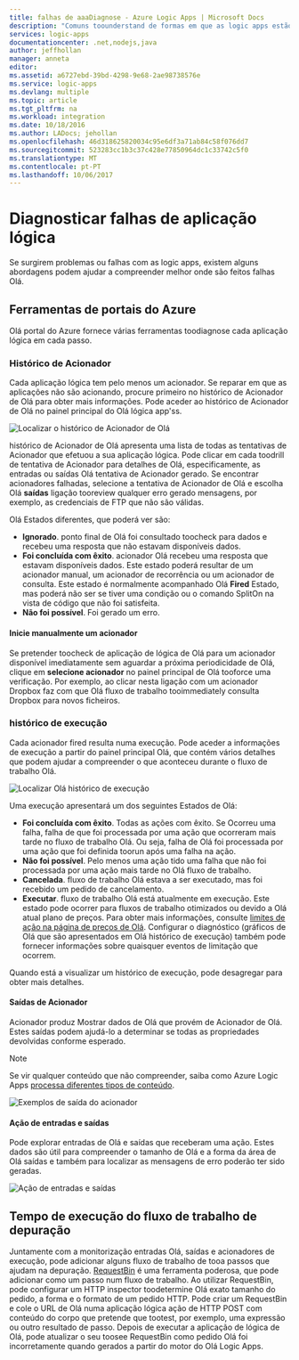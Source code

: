 ```yaml
---
title: falhas de aaaDiagnose - Azure Logic Apps | Microsoft Docs
description: "Comuns toounderstand de formas em que as logic apps estão a falhar"
services: logic-apps
documentationcenter: .net,nodejs,java
author: jeffhollan
manager: anneta
editor: 
ms.assetid: a6727ebd-39bd-4298-9e68-2ae98738576e
ms.service: logic-apps
ms.devlang: multiple
ms.topic: article
ms.tgt_pltfrm: na
ms.workload: integration
ms.date: 10/18/2016
ms.author: LADocs; jehollan
ms.openlocfilehash: 46d318625820034c95e6df3a71ab84c58f076dd7
ms.sourcegitcommit: 523283cc1b3c37c428e77850964dc1c33742c5f0
ms.translationtype: MT
ms.contentlocale: pt-PT
ms.lasthandoff: 10/06/2017
---
```

# <a name="diagnose-logic-app-failures"></a>Diagnosticar falhas de aplicação lógica
Se surgirem problemas ou falhas com as logic apps, existem alguns abordagens podem ajudar a compreender melhor onde são feitos falhas Olá.  

## <a name="azure-portal-tools"></a>Ferramentas de portais do Azure
Olá portal do Azure fornece várias ferramentas toodiagnose cada aplicação lógica em cada passo.

### <a name="trigger-history"></a>Histórico de Acionador

Cada aplicação lógica tem pelo menos um acionador. Se reparar em que as aplicações não são acionando, procure primeiro no histórico de Acionador de Olá para obter mais informações. Pode aceder ao histórico de Acionador de Olá no painel principal do Olá lógica app'ss.

![Localizar o histórico de Acionador de Olá][1]

histórico de Acionador de Olá apresenta uma lista de todas as tentativas de Acionador que efetuou a sua aplicação lógica. Pode clicar em cada toodrill de tentativa de Acionador para detalhes de Olá, especificamente, as entradas ou saídas Olá tentativa de Acionador gerado. Se encontrar acionadores falhadas, selecione a tentativa de Acionador de Olá e escolha Olá **saídas** ligação tooreview qualquer erro gerado mensagens, por exemplo, as credenciais de FTP que não são válidas.

Olá Estados diferentes, que poderá ver são:

* **Ignorado**. ponto final de Olá foi consultado toocheck para dados e recebeu uma resposta que não estavam disponíveis dados.
* **Foi concluída com êxito**. acionador Olá recebeu uma resposta que estavam disponíveis dados. Este estado poderá resultar de um acionador manual, um acionador de recorrência ou um acionador de consulta. Este estado é normalmente acompanhado Olá **Fired** Estado, mas poderá não ser se tiver uma condição ou o comando SplitOn na vista de código que não foi satisfeita.
* **Não foi possível**. Foi gerado um erro.

#### <a name="start-a-trigger-manually"></a>Inicie manualmente um acionador

Se pretender toocheck de aplicação de lógica de Olá para um acionador disponível imediatamente sem aguardar a próxima periodicidade de Olá, clique em **selecione acionador** no painel principal de Olá tooforce uma verificação. Por exemplo, ao clicar nesta ligação com um acionador Dropbox faz com que Olá fluxo de trabalho tooimmediately consulta Dropbox para novos ficheiros.

### <a name="run-history"></a>histórico de execução

Cada acionador fired resulta numa execução. Pode aceder a informações de execução a partir do painel principal Olá, que contém vários detalhes que podem ajudar a compreender o que aconteceu durante o fluxo de trabalho Olá.

![Localizar Olá histórico de execução][2]

Uma execução apresentará um dos seguintes Estados de Olá:

* **Foi concluída com êxito**. Todas as ações com êxito. Se Ocorreu uma falha, falha de que foi processada por uma ação que ocorreram mais tarde no fluxo de trabalho Olá. Ou seja, falha de Olá foi processada por uma ação que foi definida toorun após uma falha na ação.
* **Não foi possível**. Pelo menos uma ação tido uma falha que não foi processada por uma ação mais tarde no Olá fluxo de trabalho.
* **Cancelada**. fluxo de trabalho Olá estava a ser executado, mas foi recebido um pedido de cancelamento.
* **Executar**. fluxo de trabalho Olá está atualmente em execução. Este estado pode ocorrer para fluxos de trabalho otimizados ou devido a Olá atual plano de preços. Para obter mais informações, consulte [limites de ação na página de preços de Olá](https://azure.microsoft.com/pricing/details/app-service/plans/). Configurar o diagnóstico (gráficos de Olá que são apresentados em Olá histórico de execução) também pode fornecer informações sobre quaisquer eventos de limitação que ocorrem.

Quando está a visualizar um histórico de execução, pode desagregar para obter mais detalhes.  

#### <a name="trigger-outputs"></a>Saídas de Acionador

Acionador produz Mostrar dados de Olá que provém de Acionador de Olá. Estes saídas podem ajudá-lo a determinar se todas as propriedades devolvidas conforme esperado.

> [!NOTE]
> Se vir qualquer conteúdo que não compreender, saiba como Azure Logic Apps [processa diferentes tipos de conteúdo](../logic-apps/logic-apps-content-type.md).
> 

![Exemplos de saída do acionador][3]

#### <a name="action-inputs-and-outputs"></a>Ação de entradas e saídas

Pode explorar entradas de Olá e saídas que receberam uma ação. Estes dados são útil para compreender o tamanho de Olá e a forma da área de Olá saídas e também para localizar as mensagens de erro poderão ter sido geradas.

![Ação de entradas e saídas][4]

## <a name="debug-workflow-runtime"></a>Tempo de execução do fluxo de trabalho de depuração

Juntamente com a monitorização entradas Olá, saídas e acionadores de execução, pode adicionar alguns fluxo de trabalho de tooa passos que ajudam na depuração. 
[RequestBin](http://requestb.in) é uma ferramenta poderosa, que pode adicionar como um passo num fluxo de trabalho. Ao utilizar RequestBin, pode configurar um HTTP inspector toodetermine Olá exato tamanho do pedido, a forma e o formato de um pedido HTTP. Pode criar um RequestBin e cole o URL de Olá numa aplicação lógica ação de HTTP POST com conteúdo do corpo que pretende que tootest, por exemplo, uma expressão ou outro resultado de passo. Depois de executar a aplicação de lógica de Olá, pode atualizar o seu toosee RequestBin como pedido Olá foi incorretamente quando gerados a partir do motor do Olá Logic Apps.

<!-- image references -->
[1]: ./media/logic-apps-diagnosing-failures/triggerhistory.png
[2]: ./media/logic-apps-diagnosing-failures/runhistory.png
[3]: ./media/logic-apps-diagnosing-failures/triggeroutputslink.png
[4]: ./media/logic-apps-diagnosing-failures/actionoutputs.png
